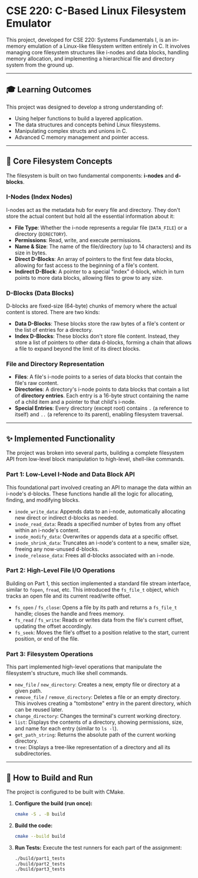 # CSE 220: C-Based Linux Filesystem Emulator

This project, developed for CSE 220: Systems Fundamentals I, is an in-memory emulation of a Linux-like filesystem written entirely in C. It involves managing core filesystem structures like i-nodes and data blocks, handling memory allocation, and implementing a hierarchical file and directory system from the ground up.

---

## 🎓 Learning Outcomes

This project was designed to develop a strong understanding of:
* Using helper functions to build a layered application.
* The data structures and concepts behind Linux filesystems.
* Manipulating complex structs and unions in C.
* Advanced C memory management and pointer access.

---

## 💾 Core Filesystem Concepts

The filesystem is built on two fundamental components: **i-nodes** and **d-blocks**.

### I-Nodes (Index Nodes)
I-nodes act as the metadata hub for every file and directory. They don't store the actual content but hold all the essential information about it:
* **File Type**: Whether the i-node represents a regular file (`DATA_FILE`) or a directory (`DIRECTORY`).
* **Permissions**: Read, write, and execute permissions.
* **Name & Size**: The name of the file/directory (up to 14 characters) and its size in bytes.
* **Direct D-Blocks**: An array of pointers to the first few data blocks, allowing for fast access to the beginning of a file's content.
* **Indirect D-Block**: A pointer to a special "index" d-block, which in turn points to more data blocks, allowing files to grow to any size.

### D-Blocks (Data Blocks)
D-blocks are fixed-size (64-byte) chunks of memory where the actual content is stored. There are two kinds:
* **Data D-Blocks**: These blocks store the raw bytes of a file's content or the list of entries for a directory.
* **Index D-Blocks**: These blocks don't store file content. Instead, they store a list of pointers to other data d-blocks, forming a chain that allows a file to expand beyond the limit of its direct blocks.

### File and Directory Representation
* **Files**: A file's i-node points to a series of data blocks that contain the file's raw content.
* **Directories**: A directory's i-node points to data blocks that contain a list of **directory entries**. Each entry is a 16-byte struct containing the name of a child item and a pointer to that child's i-node.
* **Special Entries**: Every directory (except root) contains `.` (a reference to itself) and `..` (a reference to its parent), enabling filesystem traversal.

---

## ✨ Implemented Functionality

The project was broken into several parts, building a complete filesystem API from low-level block manipulation to high-level, shell-like commands.

### Part 1: Low-Level I-Node and Data Block API
This foundational part involved creating an API to manage the data within an i-node's d-blocks. These functions handle all the logic for allocating, finding, and modifying blocks.
* `inode_write_data`: Appends data to an i-node, automatically allocating new direct or indirect d-blocks as needed.
* `inode_read_data`: Reads a specified number of bytes from any offset within an i-node's content.
* `inode_modify_data`: Overwrites or appends data at a specific offset.
* `inode_shrink_data`: Truncates an i-node's content to a new, smaller size, freeing any now-unused d-blocks.
* `inode_release_data`: Frees all d-blocks associated with an i-node.

### Part 2: High-Level File I/O Operations
Building on Part 1, this section implemented a standard file stream interface, similar to `fopen`, `fread`, etc. This introduced the `fs_file_t` object, which tracks an open file and its current read/write offset.
* `fs_open` / `fs_close`: Opens a file by its path and returns a `fs_file_t` handle; closes the handle and frees memory.
* `fs_read` / `fs_write`: Reads or writes data from the file's current offset, updating the offset accordingly.
* `fs_seek`: Moves the file's offset to a position relative to the start, current position, or end of the file.

### Part 3: Filesystem Operations
This part implemented high-level operations that manipulate the filesystem's structure, much like shell commands.
* `new_file` / `new_directory`: Creates a new, empty file or directory at a given path.
* `remove_file` / `remove_directory`: Deletes a file or an empty directory. This involves creating a "tombstone" entry in the parent directory, which can be reused later.
* `change_directory`: Changes the terminal's current working directory.
* `list`: Displays the contents of a directory, showing permissions, size, and name for each entry (similar to `ls -l`).
* `get_path_string`: Returns the absolute path of the current working directory.
* `tree`: Displays a tree-like representation of a directory and all its subdirectories.

---

## 🚀 How to Build and Run

The project is configured to be built with CMake.

1.  **Configure the build (run once):**
    ```bash
    cmake -S . -B build
    ```

2.  **Build the code:**
    ```bash
    cmake --build build
    ```

3.  **Run Tests:**
    Execute the test runners for each part of the assignment:
    ```bash
    ./build/part1_tests
    ./build/part2_tests
    ./build/part3_tests
    ```
